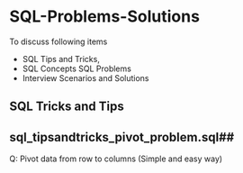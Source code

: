 # SQL-Problems-Solutions

To discuss following items 
- SQL Tips and Tricks, 
- SQL Concepts SQL Problems
- Interview Scenarios and Solutions

## SQL Tricks and Tips
## sql_tipsandtricks_pivot_problem.sql##
Q: Pivot data from row to columns (Simple and easy way)
